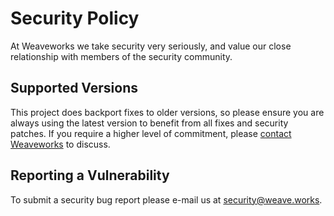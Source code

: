 # Security Policy

At Weaveworks we take security very seriously, and value our close relationship with members of the security community.

## Supported Versions

This project does backport fixes to older versions, so please ensure you are always using the latest version to benefit from all fixes and security patches.
If you require a higher level of commitment, please [contact Weaveworks](https://www.weave.works/contact/) to discuss.

## Reporting a Vulnerability

To submit a security bug report please e-mail us at security@weave.works.
